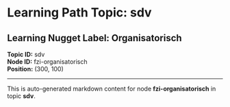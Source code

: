 # Learning Path Topic: sdv

## Learning Nugget Label: Organisatorisch

**Topic ID:** sdv  
**Node ID:** fzi-organisatorisch  
**Position:** (300, 100)

---

This is auto-generated markdown content for node **fzi-organisatorisch** in topic **sdv**.
